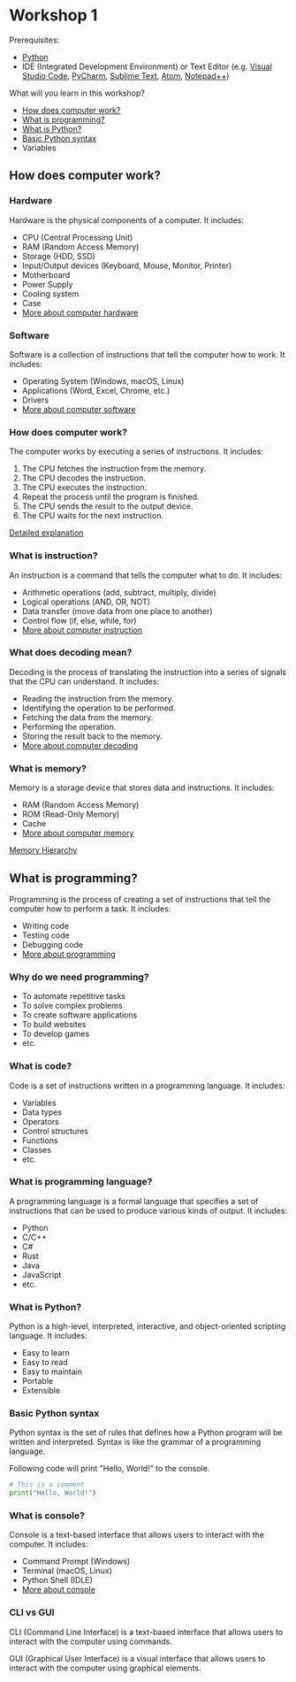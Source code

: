# Workshop 1
Prerequisites:
- [Python](https://www.python.org/)
- IDE (Integrated Development Environment) or Text Editor (e.g. [Visual Studio Code](https://code.visualstudio.com/), [PyCharm](https://www.jetbrains.com/pycharm/), [Sublime Text](https://www.sublimetext.com/), [Atom](https://atom.io/), [Notepad++](https://notepad-plus-plus.org/))

What will you learn in this workshop?
- [How does computer work?](#how-does-computer-work)
- [What is programming?](#what-is-programming)
- [What is Python?](#what-is-python)
- [Basic Python syntax](#basic-python-syntax)
- Variables


## How does computer work?

### Hardware 
Hardware is the physical components of a computer. It includes:
- CPU (Central Processing Unit)
- RAM (Random Access Memory)
- Storage (HDD, SSD)
- Input/Output devices (Keyboard, Mouse, Monitor, Printer)
- Motherboard
- Power Supply
- Cooling system
- Case
- [More about computer hardware](https://en.wikipedia.org/wiki/Computer_hardware)

### Software
Software is a collection of instructions that tell the computer how to work. It includes:
- Operating System (Windows, macOS, Linux)
- Applications (Word, Excel, Chrome, etc.)
- Drivers
- [More about computer software](https://en.wikipedia.org/wiki/Software)

### How does computer work?
The computer works by executing a series of instructions. It includes:
1. The CPU fetches the instruction from the memory.
2. The CPU decodes the instruction.
3. The CPU executes the instruction.
4. Repeat the process until the program is finished.
5. The CPU sends the result to the output device.
6. The CPU waits for the next instruction.

[Detailed explanation](https://www.khanacademy.org/computing/computers-and-internet/xcae6f4a7ff015e7d:computers/xcae6f4a7ff015e7d:computer-components/a/central-processing-unit-cpu#:~:text=The%20CPU%20is%20the%20brain,run%20programs%20on%20a%20computer.)

### What is instruction?
An instruction is a command that tells the computer what to do. It includes:
- Arithmetic operations (add, subtract, multiply, divide)
- Logical operations (AND, OR, NOT)
- Data transfer (move data from one place to another)
- Control flow (if, else, while, for)
- [More about computer instruction](https://en.wikipedia.org/wiki/Instruction_set_architecture)

### What does decoding mean?
Decoding is the process of translating the instruction into a series of signals that the CPU can understand. It includes:
- Reading the instruction from the memory.
- Identifying the operation to be performed.
- Fetching the data from the memory.
- Performing the operation.
- Storing the result back to the memory.
- [More about computer decoding](https://en.wikipedia.org/wiki/Instruction_cycle)

### What is memory?
Memory is a storage device that stores data and instructions. It includes:
- RAM (Random Access Memory)
- ROM (Read-Only Memory)
- Cache
- [More about computer memory](https://en.wikipedia.org/wiki/Computer_memory)

[Memory Hierarchy](https://runestone.academy/ns/books/published/welcomecs/ComputerArchitecture/MemoryHeirarchy.html)


## What is programming?
Programming is the process of creating a set of instructions that tell the computer how to perform a task. It includes:
- Writing code
- Testing code
- Debugging code
- [More about programming](https://en.wikipedia.org/wiki/Computer_programming)

### Why do we need programming?
- To automate repetitive tasks
- To solve complex problems
- To create software applications
- To build websites
- To develop games
- etc.

### What is code?
Code is a set of instructions written in a programming language. It includes:
- Variables
- Data types
- Operators
- Control structures
- Functions
- Classes
- etc.

### What is programming language?
A programming language is a formal language that specifies a set of instructions that can be used to produce various kinds of output. It includes:
- Python
- C/C++
- C#
- Rust
- Java
- JavaScript
- etc.

### What is Python?
Python is a high-level, interpreted, interactive, and object-oriented scripting language. It includes:
- Easy to learn
- Easy to read
- Easy to maintain
- Portable
- Extensible

### Basic Python syntax
Python syntax is the set of rules that defines how a Python program will be written and interpreted.
Syntax is like the grammar of a programming language.

Following code will print "Hello, World!" to the console.
```python
# This is a comment
print("Hello, World!")
```

### What is console?
Console is a text-based interface that allows users to interact with the computer. It includes:
- Command Prompt (Windows)
- Terminal (macOS, Linux)
- Python Shell (IDLE)
- [More about console](https://en.wikipedia.org/wiki/Computer_terminal)

### CLI vs GUI
CLI (Command Line Interface) is a text-based interface that allows users to interact with the computer using commands.

GUI (Graphical User Interface) is a visual interface that allows users to interact with the computer using graphical elements.




